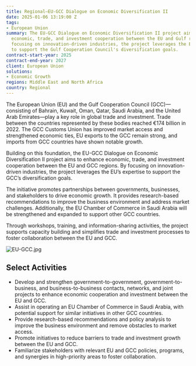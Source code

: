 ```yaml
---
title: Regional—EU-GCC Dialogue on Economic Diversification II
date: 2025-01-06 13:19:00 Z
tags:
- European Union
summary: The EU-GCC Dialogue on Economic Diversification II project aims to enhance
  economic, trade, and investment cooperation between the EU and Gulf regions. By
  focusing on innovation-driven industries, the project leverages the EU’s expertise
  to support the Gulf Cooperation Council's diversification goals.
contract-start-year: 2025
contract-end-year: 2027
client: European Union
solutions:
- Economic Growth
regions: Middle East and North Africa
country: Regional
---
```


The European Union (EU) and the Gulf Cooperation Council (GCC)—consisting of Bahrain, Kuwait, Oman, Qatar, Saudi Arabia, and the United Arab Emirates—play a key role in global trade and investment. Trade between the countries represented by these bodies reached €174 billion in 2022. The GCC Customs Union has improved market access and strengthened economic ties, EU exports to the GCC remain strong, and imports from GCC countries have shown notable growth.

Building on this foundation, the EU-GCC Dialogue on Economic Diversification II project aims to enhance economic, trade, and investment cooperation between the EU and GCC regions. By focusing on innovation-driven industries, the project leverages the EU’s expertise to support the GCC’s diversification goals.

The initiative promotes partnerships between governments, businesses, and stakeholders to drive economic growth. It provides research-based recommendations to improve the business environment and address market challenges. Additionally, the EU Chamber of Commerce in Saudi Arabia will be strengthened and expanded to support other GCC countries.

Through workshops, training, and information-sharing activities, the project supports capacity building and simplifies trade and investment processes to foster collaboration between the EU and GCC.

![EU-GCC.jpg](/uploads/EU-GCC.jpg)

## Select Activities

* Develop and strengthen government-to-government, government-to-business, and business-to-business contacts, networks, and joint projects to enhance economic cooperation and investment between the EU and GCC.
* Assist in operating an EU Chamber of Commerce in Saudi Arabia, with potential support for similar initiatives in other GCC countries.
* Provide research-based recommendations and policy analysis to improve the business environment and remove obstacles to market access.
* Promote initiatives to reduce barriers to trade and investment growth between the EU and GCC.
* Familiarize stakeholders with relevant EU and GCC policies, programs, and synergies in high-priority areas to foster collaboration.
